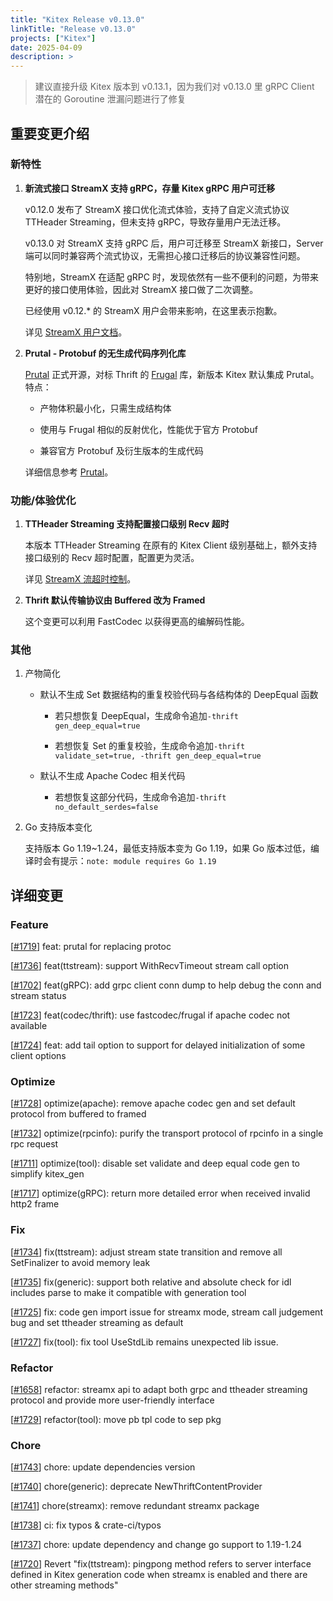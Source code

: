 ```yaml
---
title: "Kitex Release v0.13.0"
linkTitle: "Release v0.13.0"
projects: ["Kitex"]
date: 2025-04-09
description: >
---
```


> 建议直接升级 Kitex 版本到 v0.13.1，因为我们对 v0.13.0 里 gRPC Client 潜在的 Goroutine 泄漏问题进行了修复

## **重要变更介绍**

### **新特性**
1. **新流式接口 StreamX 支持 gRPC，存量 Kitex gRPC 用户可迁移**
    
    v0.12.0 发布了 StreamX 接口优化流式体验，支持了自定义流式协议 TTHeader Streaming，但未支持 gRPC，导致存量用户无法迁移。

    v0.13.0 对 StreamX 支持 gRPC 后，用户可迁移至 StreamX 新接口，Server 端可以同时兼容两个流式协议，无需担心接口迁移后的协议兼容性问题。

    特别地，StreamX 在适配 gRPC 时，发现依然有一些不便利的问题，为带来更好的接口使用体验，因此对 StreamX 接口做了二次调整。

    已经使用 v0.12.* 的 StreamX 用户会带来影响，在这里表示抱歉。

    详见 [StreamX 用户文档](/zh/docs/kitex/tutorials/basic-feature/streamx)。

2. **Prutal - Protobuf 的无生成代码序列化库**

    [Prutal](https://github.com/cloudwego/prutal) 正式开源，对标 Thrift 的 [Frugal](https://github.com/cloudwego/frugal) 库，新版本 Kitex 默认集成 Prutal。特点：

    - 产物体积最小化，只需生成结构体

    - 使用与 Frugal 相似的反射优化，性能优于官方 Protobuf

    - 兼容官方 Protobuf 及衍生版本的生成代码

    详细信息参考 [Prutal](/zh/docs/kitex/tutorials/code-gen/prutal)。

### **功能/体验优化**
1. **TTHeader Streaming 支持配置接口级别 Recv 超时**

    本版本 TTHeader Streaming 在原有的 Kitex Client 级别基础上，额外支持接口级别的 Recv 超时配置，配置更为灵活。

    详见 [StreamX 流超时控制](/zh/docs/kitex/tutorials/basic-feature/streamx/stream+timeout+control/)。

2. **Thrift 默认传输协议由 Buffered 改为 Framed**

    这个变更可以利用 FastCodec 以获得更高的编解码性能。

### **其他**
1. 产物简化

    - 默认不生成 Set 数据结构的重复校验代码与各结构体的 DeepEqual 函数

      - 若只想恢复 DeepEqual，生成命令追加```-thrift gen_deep_equal=true```

      - 若想恢复 Set 的重复校验，生成命令追加```-thrift validate_set=true, -thrift gen_deep_equal=true```

    - 默认不生成 Apache Codec 相关代码

      - 若想恢复这部分代码，生成命令追加```-thrift no_default_serdes=false```
2. Go 支持版本变化
    
    支持版本 Go 1.19~1.24，最低支持版本变为 Go 1.19，如果 Go 版本过低，编译时会有提示：```note: module requires Go 1.19```

## **详细变更**
### Feature
[[#1719](https://github.com/cloudwego/kitex/pull/1719)] feat: prutal for replacing protoc

[[#1736](https://github.com/cloudwego/kitex/pull/1736)] feat(ttstream): support WithRecvTimeout stream call option

[[#1702](https://github.com/cloudwego/kitex/pull/1702)] feat(gRPC): add grpc client conn dump to help debug the conn and stream status

[[#1723](https://github.com/cloudwego/kitex/pull/1723)] feat(codec/thrift): use fastcodec/frugal if apache codec not available

[[#1724](https://github.com/cloudwego/kitex/pull/1724)] feat: add tail option to support for delayed initialization of some client options

### Optimize
[[#1728](https://github.com/cloudwego/kitex/pull/1728)] optimize(apache): remove apache codec gen and set default protocol from buffered to framed

[[#1732](https://github.com/cloudwego/kitex/pull/1732)] optimize(rpcinfo): purify the transport protocol of rpcinfo in a single rpc request

[[#1711](https://github.com/cloudwego/kitex/pull/1711)] optimize(tool): disable set validate and deep equal code gen to simplify kitex_gen

[[#1717](https://github.com/cloudwego/kitex/pull/1717)] optimize(gRPC): return more detailed error when received invalid http2 frame

### Fix
[[#1734](https://github.com/cloudwego/kitex/pull/1734)] fix(ttstream): adjust stream state transition and remove all SetFinalizer to avoid memory leak

[[#1735](https://github.com/cloudwego/kitex/pull/1735)] fix(generic): support both relative and absolute check for idl includes parse to make it compatible with generation tool

[[#1725](https://github.com/cloudwego/kitex/pull/1725)] fix: code gen import issue for streamx mode, stream call judgement bug and set ttheader streaming as default

[[#1727](https://github.com/cloudwego/kitex/pull/1727)] fix(tool): fix tool UseStdLib remains unexpected lib issue.

### Refactor
[[#1658](https://github.com/cloudwego/kitex/pull/1658)] refactor: streamx api to adapt both grpc and ttheader streaming protocol and provide more user-friendly interface

[[#1729](https://github.com/cloudwego/kitex/pull/1729)] refactor(tool): move pb tpl code to sep pkg

### Chore
[[#1743](https://github.com/cloudwego/kitex/pull/1743)] chore: update dependencies version

[[#1740](https://github.com/cloudwego/kitex/pull/1740)] chore(generic): deprecate NewThriftContentProvider

[[#1741](https://github.com/cloudwego/kitex/pull/1741)] chore(streamx): remove redundant streamx package

[[#1738](https://github.com/cloudwego/kitex/pull/1738)] ci: fix typos & crate-ci/typos

[[#1737](https://github.com/cloudwego/kitex/pull/1737)] chore: update dependency and change go support to 1.19-1.24

[[#1720](https://github.com/cloudwego/kitex/pull/1720)] Revert "fix(ttstream): pingpong method refers to server interface defined in Kitex generation code when streamx is enabled and there are other streaming methods"
